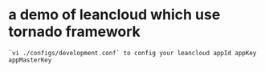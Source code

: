 # a demo of leancloud which use tornado framework

    `vi ./configs/development.conf` to config your leancloud appId appKey appMasterKey

